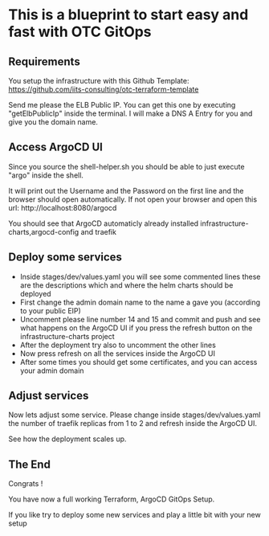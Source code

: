 # This is a blueprint to start easy and fast with OTC GitOps

## Requirements

You setup the infrastructure with this Github Template: https://github.com/iits-consulting/otc-terraform-template

Send me please the ELB Public IP. You can get this one by executing "getElbPublicIp" inside the terminal.
I will make a DNS A Entry for you and give you the domain name.

## Access ArgoCD UI

Since you source the shell-helper.sh you should be able to just execute "argo" inside the shell.

It will print out the Username and the Password on the first line and the browser should open automatically.
If not open your browser and open this url: http://localhost:8080/argocd

You should see that ArgoCD automaticly already installed infrastructure-charts,argocd-config and traefik 

## Deploy some services
- Inside stages/dev/values.yaml you will see some commented lines these are the descriptions which and where the helm charts should be deployed
- First change the admin domain name to the name a gave you (according to your public EIP)
- Uncomment please line number 14 and 15 and commit and push and see what happens on the ArgoCD UI if you press the refresh button on the infrastructure-charts project
- After the deployment try also to uncomment the other lines
- Now press refresh on all the services inside the ArgoCD UI
- After some times you should get some certificates, and you can access your admin domain

## Adjust services

Now lets adjust some service. Please change inside stages/dev/values.yaml the number of traefik replicas from 1 to 2 and refresh inside the ArgoCD UI.

See how the deployment scales up.

## The End

Congrats ! 

You have now a full working Terraform, ArgoCD GitOps Setup.

If you like try to deploy some new services and play a little bit with your new setup

